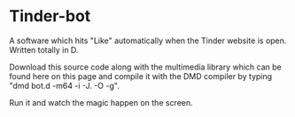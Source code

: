 # Tinder-bot
A software which hits "Like" automatically when the Tinder website is open. Written totally in D.

Download this source code along with the multimedia library which can be found here on this page and compile it with the DMD compiler by typing "dmd bot.d -m64 -i -J. -O -g".

Run it and watch the magic happen on the screen.
